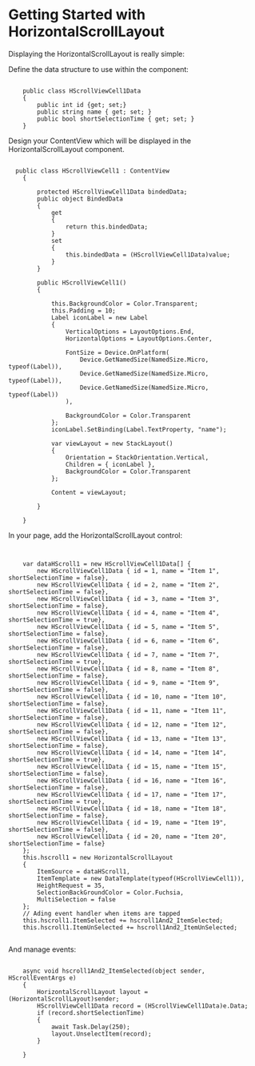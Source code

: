 # Getting Started with HorizontalScrollLayout
Displaying the HorizontalScrollLayout is really simple:

Define the data structure to use within the component:
<pre><code class="csharp">
    public class HScrollViewCell1Data
    {
        public int id {get; set;}
        public string name { get; set; }
        public bool shortSelectionTime { get; set; }
    }
</code></pre>

Design your ContentView which will be displayed in the HorizontalScrollLayout component.
<pre><code class="csharp">
  public class HScrollViewCell1 : ContentView
    {

        protected HScrollViewCell1Data bindedData;
        public object BindedData
        {
            get
            {
                return this.bindedData;
            }
            set
            {
                this.bindedData = (HScrollViewCell1Data)value;
            }
        }

        public HScrollViewCell1()
        {

            this.BackgroundColor = Color.Transparent;
            this.Padding = 10;
            Label iconLabel = new Label
            {
                VerticalOptions = LayoutOptions.End,
                HorizontalOptions = LayoutOptions.Center,
                
                FontSize = Device.OnPlatform(
                    Device.GetNamedSize(NamedSize.Micro, typeof(Label)),
                    Device.GetNamedSize(NamedSize.Micro, typeof(Label)),
                    Device.GetNamedSize(NamedSize.Micro, typeof(Label))
                ),
                
                BackgroundColor = Color.Transparent
            };
            iconLabel.SetBinding(Label.TextProperty, "name");

            var viewLayout = new StackLayout()
            {
                Orientation = StackOrientation.Vertical,
                Children = { iconLabel },
                BackgroundColor = Color.Transparent
            };

            Content = viewLayout;

        }

    }
</code></pre>

In your page, add the HorizontalScrollLayout control:
<pre><code class="csharp">
 
	var dataHScroll1 = new HScrollViewCell1Data[] {
        new HScrollViewCell1Data { id = 1, name = "Item 1", shortSelectionTime = false},
        new HScrollViewCell1Data { id = 2, name = "Item 2", shortSelectionTime = false},
        new HScrollViewCell1Data { id = 3, name = "Item 3", shortSelectionTime = false},
        new HScrollViewCell1Data { id = 4, name = "Item 4", shortSelectionTime = true},
        new HScrollViewCell1Data { id = 5, name = "Item 5", shortSelectionTime = false},
        new HScrollViewCell1Data { id = 6, name = "Item 6", shortSelectionTime = false},
        new HScrollViewCell1Data { id = 7, name = "Item 7", shortSelectionTime = true},
        new HScrollViewCell1Data { id = 8, name = "Item 8", shortSelectionTime = false},
        new HScrollViewCell1Data { id = 9, name = "Item 9", shortSelectionTime = false},
        new HScrollViewCell1Data { id = 10, name = "Item 10", shortSelectionTime = false},
        new HScrollViewCell1Data { id = 11, name = "Item 11", shortSelectionTime = false},
        new HScrollViewCell1Data { id = 12, name = "Item 12", shortSelectionTime = false},
        new HScrollViewCell1Data { id = 13, name = "Item 13", shortSelectionTime = false},
        new HScrollViewCell1Data { id = 14, name = "Item 14", shortSelectionTime = true},
        new HScrollViewCell1Data { id = 15, name = "Item 15", shortSelectionTime = false},
        new HScrollViewCell1Data { id = 16, name = "Item 16", shortSelectionTime = false},
        new HScrollViewCell1Data { id = 17, name = "Item 17", shortSelectionTime = true},
        new HScrollViewCell1Data { id = 18, name = "Item 18", shortSelectionTime = false},
        new HScrollViewCell1Data { id = 19, name = "Item 19", shortSelectionTime = false},
        new HScrollViewCell1Data { id = 20, name = "Item 20", shortSelectionTime = false}
    };
    this.hscroll1 = new HorizontalScrollLayout
    {
		ItemSource = dataHScroll1, 
        ItemTemplate = new DataTemplate(typeof(HScrollViewCell1)),
        HeightRequest = 35,
        SelectionBackGroundColor = Color.Fuchsia,
        MultiSelection = false
    };
	// Ading event handler when items are tapped
    this.hscroll1.ItemSelected += hscroll1And2_ItemSelected;
    this.hscroll1.ItemUnSelected += hscroll1And2_ItemUnSelected;	
	
</code></pre>

And manage events:
<pre><code class="csharp">
	async void hscroll1And2_ItemSelected(object sender, HScrollEventArgs e)
	{
		HorizontalScrollLayout layout = (HorizontalScrollLayout)sender;
		HScrollViewCell1Data record = (HScrollViewCell1Data)e.Data;
		if (record.shortSelectionTime)
		{
			await Task.Delay(250);
			layout.UnselectItem(record);
		}

	}
</code></pre>

